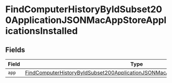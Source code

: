 # FindComputerHistoryByIdSubset200ApplicationJSONMacAppStoreApplicationsInstalled


## Fields

| Field                                                                                                                                                                                               | Type                                                                                                                                                                                                | Required                                                                                                                                                                                            | Description                                                                                                                                                                                         |
| --------------------------------------------------------------------------------------------------------------------------------------------------------------------------------------------------- | --------------------------------------------------------------------------------------------------------------------------------------------------------------------------------------------------- | --------------------------------------------------------------------------------------------------------------------------------------------------------------------------------------------------- | --------------------------------------------------------------------------------------------------------------------------------------------------------------------------------------------------- |
| `app`                                                                                                                                                                                               | [FindComputerHistoryByIdSubset200ApplicationJSONMacAppStoreApplicationsInstalledApp](../../models/operations/findcomputerhistorybyidsubset200applicationjsonmacappstoreapplicationsinstalledapp.md) | :heavy_minus_sign:                                                                                                                                                                                  | N/A                                                                                                                                                                                                 |